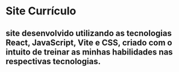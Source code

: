 # Site Currículo
## site desenvolvido utilizando as tecnologias React, JavaScript, Vite e CSS, criado com o intuito de treinar as minhas habilidades nas respectivas tecnologias. 

